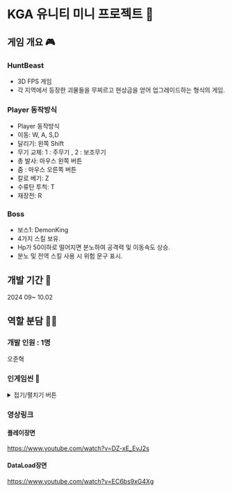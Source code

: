 # KGA 유니티 미니 프로젝트 👥

## 게임 개요 🎮
### HuntBeast
- 3D FPS 게임
- 각 지역에서 등장한 괴물들을 무찌르고 현상금을 얻어 업그레이드하는 형식의 게임.
### Player 동작방식
- Player 동작방식
- 이동: W, A, S,D
- 달리기: 왼쪽 Shift
- 무기 교체: 1 : 주무기 , 2 : 보조무기
- 총 발사: 마우스 왼쪽 버튼
- 줌 : 마우스 오른쪽 버튼
- 칼로 베기: Z
- 수류탄 투척: T
- 재장전: R
### Boss
- 보스1: DemonKing
- 4가지 스킬 보유.
- Hp가 50이하로 떨어지면 분노하여 공격력 및 이동속도 상승.
- 분노 및 전역 스킬 사용 시 위험 문구 표시.
## 개발 기간 📅
2024 09~ 10.02

## 역할 분담 🧑‍💻
### 개발 인원 : 1명
오준혁


### 인게임씬 🔎
<details>
<summary>접기/펼치기 버튼</summary> 
<div markdown="1">

#### 메인 메뉴 씬
![image](https://github.com/user-attachments/assets/2a45b111-9874-4876-a8d6-3b648636aa15)
![image](https://github.com/user-attachments/assets/08421449-d3eb-4282-a217-870bae7f70fe)
![image](https://github.com/user-attachments/assets/9eb9ef64-2f5b-4de3-a95b-d20de1dac402)
![image](https://github.com/user-attachments/assets/04ad4a13-d1ef-46a6-8975-c95d8158ee32)


#### 미션 선택 씬
![image](https://github.com/user-attachments/assets/25c596f6-0e67-4806-ac03-74fb1a68db41)


#### 업그레이드 씬
![image](https://github.com/user-attachments/assets/e4ca7f8a-2060-436d-b471-e4b3d1da034f)


#### 게임 씬
![image](https://github.com/user-attachments/assets/ee296a55-61e6-4d2f-ac51-409b4b678168)



</div>
</details>

### 영상링크 
#### 플레이장면
https://www.youtube.com/watch?v=DZ-xE_EvJ2s

#### DataLoad장면
https://www.youtube.com/watch?v=EC6bs9xG4Xg



